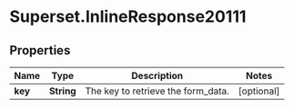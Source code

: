 # Superset.InlineResponse20111

## Properties
Name | Type | Description | Notes
------------ | ------------- | ------------- | -------------
**key** | **String** | The key to retrieve the form_data. | [optional] 
